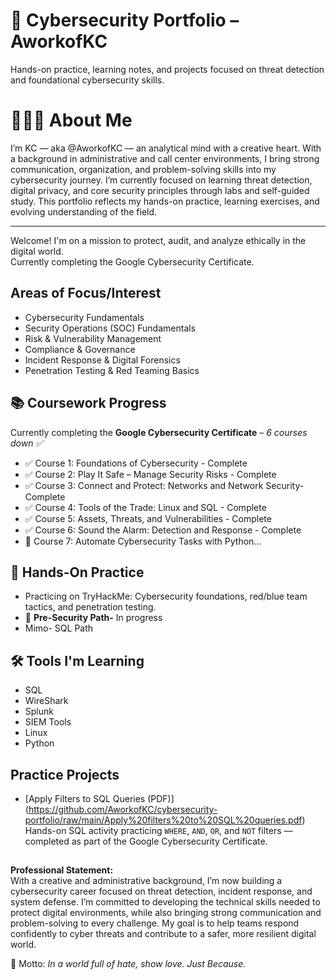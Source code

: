 # 🔐 Cybersecurity Portfolio – AworkofKC
Hands-on practice, learning notes, and projects focused on threat detection and foundational cybersecurity skills.


# 👩🏽‍💻 About Me
I’m KC — aka @AworkofKC — an analytical mind with a creative heart. With a background in administrative and call center environments, I bring strong communication, organization, and problem-solving skills into my cybersecurity journey. I’m currently focused on learning threat detection, digital privacy, and core security principles through labs and self-guided study. This portfolio reflects my hands-on practice, learning exercises, and evolving understanding of the field.

---

Welcome! I'm on a mission to protect, audit, and analyze ethically in the digital world.  
Currently completing the Google Cybersecurity Certificate.


## Areas of Focus/Interest

- Cybersecurity Fundamentals  
- Security Operations (SOC) Fundamentals
- Risk & Vulnerability Management
- Compliance & Governance
- Incident Response & Digital Forensics
- Penetration Testing & Red Teaming Basics


## 📚 Coursework Progress

Currently completing the **Google Cybersecurity Certificate** – *6 courses down ✅*
- ✅ Course 1: Foundations of Cybersecurity - Complete
- ✅ Course 2: Play It Safe – Manage Security Risks - Complete
- ✅ Course 3: Connect and Protect: Networks and Network Security- Complete
- ✅ Course 4: Tools of the Trade: Linux and SQL - Complete
- ✅ Course 5: Assets, Threats, and Vulnerabilities - Complete
- ✅ Course 6: Sound the Alarm: Detection and Response - Complete
- 🔄 Course 7: Automate Cybersecurity Tasks with Python...
  


## 🧠 Hands-On Practice
- Practicing on TryHackMe: Cybersecurity foundations, red/blue team tactics, and penetration testing.
- 🔄 **Pre-Security Path-** In progress
- Mimo- SQL Path

## 🛠️ Tools I'm Learning
- SQL
- WireShark
- Splunk
- SIEM Tools
- Linux
- Python

## Practice Projects

- [Apply Filters to SQL Queries (PDF)] (https://github.com/AworkofKC/cybersecurity-portfolio/raw/main/Apply%20filters%20to%20SQL%20queries.pdf)  
  Hands-on SQL activity practicing `WHERE`, `AND`, `OR`, and `NOT` filters — completed as part of the Google Cybersecurity Certificate.


##
**Professional Statement:**  
With a creative and administrative background, I’m now building a cybersecurity career focused on threat detection, incident response, and system defense. I’m committed to developing the technical skills needed to protect digital environments, while also bringing strong communication and problem-solving to every challenge. My goal is to help teams respond confidently to cyber threats and contribute to a safer, more resilient digital world.


🌟 Motto: *In a world full of hate, show love. Just Because.*
